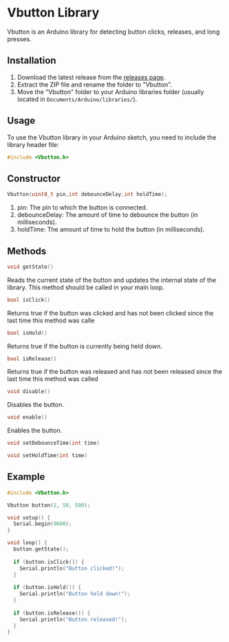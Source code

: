 # Vbutton Library

Vbutton is an Arduino library for detecting button clicks, releases, and long presses.

## Installation

1. Download the latest release from the [releases page](https://github.com/your_username/Vbutton/releases).
2. Extract the ZIP file and rename the folder to "Vbutton".
3. Move the "Vbutton" folder to your Arduino libraries folder (usually located in `Documents/Arduino/libraries/`).

## Usage

To use the Vbutton library in your Arduino sketch, you need to include the library header file:

```C++
#include <Vbutton.h>
```
## Constructor
```C++
Vbutton(uint8_t pin,int debounceDelay,int holdTime);

```
1. pin: The pin to which the button is connected.
2. debounceDelay: The amount of time to debounce the button (in milliseconds).
3. holdTime: The amount of time to hold the button (in milliseconds).

## Methods
```C++
void getState()
```
Reads the current state of the button and updates the internal state of the library. This method should be called in your main loop.
```C++
bool isClick()
```
Returns true if the button was clicked and has not been clicked since the last time this method was calle
```C++
bool isHold()
```
Returns true if the button is currently being held down.
```C++
bool isRelease()
```
Returns true if the button was released and has not been released since the last time this method was called
```C++
void disable()
```
Disables the button.
```C++
void enable()
```
Enables the button.
```C++
void setDebounceTime(int time)
```
```C++
void setHoldTime(int time)
```

## Example
```C++
#include <Vbutton.h>

Vbutton button(2, 50, 500);

void setup() {
  Serial.begin(9600);
}

void loop() {
  button.getState();
  
  if (button.isClick()) {
    Serial.println("Button clicked!");
  }
  
  if (button.isHold()) {
    Serial.println("Button held down!");
  }
  
  if (button.isRelease()) {
    Serial.println("Button released!");
  }
}
```
